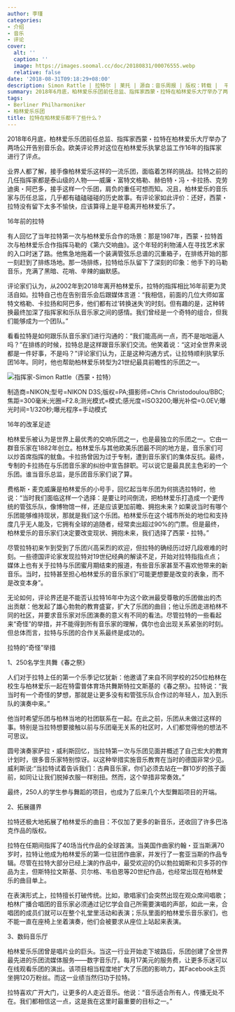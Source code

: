 ```yaml
---
author: 李瑾
categories:
- 介绍
- 音乐
- 评论
cover:
  alt: ''
  caption: ''
  image: https://images.soomal.cc/doc/20180831/00076555.webp
  relative: false
date: '2018-08-31T09:18:29+08:00'
description: Simon Rattle | 拉特尔 | 莱托 | 源自：音乐周报 | 版权：转载 |  平均/总评分：09.25/37
summary: 2018年6月底，柏林爱乐乐团前任总监、指挥家西蒙・拉特在柏林爱乐大厅举办了两场公开告别音乐会。欧美评论界对这位在柏林爱乐执掌总监工作16年的指挥家进行了评点。业界人都了解，接手像柏林爱乐这样的一流乐团，面临着怎样的挑战。拉特之前的几任指挥家都是泰山级的人物……
tags:
- Berliner Philharmoniker
- 柏林爱乐乐团
title: 拉特在柏林爱乐都干了些什么？
---
```


2018年6月底，柏林爱乐乐团前任总监、指挥家西蒙・拉特在柏林爱乐大厅举办了两场公开告别音乐会。欧美评论界对这位在柏林爱乐执掌总监工作16年的指挥家进行了评点。

业界人都了解，接手像柏林爱乐这样的一流乐团，面临着怎样的挑战。拉特之前的几任指挥家都是泰山级的人物――威廉・富特文格勒、赫伯特・冯・卡拉扬、克劳迪奥・阿巴多，接手这样一个乐团，肩负的重任可想而知。况且，柏林爱乐的音乐家与历任总监，几乎都有磕磕碰碰的历史故事。有评论家如此评价：还好，西蒙・拉特没有留下太多不愉快，应该算得上是平稳离开柏林爱乐了。

16年前的拉特

有人回忆了当年拉特第一次与柏林爱乐合作的场景：那是1987年，西蒙・拉特首次与柏林爱乐合作指挥马勒的《第六交响曲》。这个年轻的利物浦人在寻找艺术家的入口时迷了路。他焦急地拖着一个装满管弦乐总谱的沉重箱子，在排练开始的那一刻赶到了排练场地。那一场排练，拉特给乐队留下了深刻的印象：他手下的马勒音乐，充满了黑暗、花哨、辛辣的幽默感。

评论家们认为，从2002年到2018年离开柏林爱乐，拉特的指挥相比16年前更为灵活自如。拉特自己也在告别音乐会后跟媒体言道：“我相信，前面的几位大师如富特文格勒、卡拉扬和阿巴多，他们都有过‘转换迷失’的时刻。但有趣的是，这种转换最终加深了指挥家和乐队音乐家之间的感情。我们曾经是一个奇特的组合，但我们能够成为一个团队。”

看看拉特是如何跟乐队音乐家们进行沟通的：“我们能高尚一点，而不是咄咄逼人吗？”在排练的时候，拉特总是这样跟音乐家们交流。他笑着说：“这对全世界来说都是一件好事，不是吗？”评论家们认为，正是这种沟通方式，让拉特顺利执掌乐团16年。同时，他也帮助柏林爱乐转型为21世纪最具前瞻性的乐团之一。

![指挥家-Simon Rattle（西蒙・拉特）](https://images.soomal.cc/doc/20180831/00076555.webp)

制造商=NIKON;型号=NIKON D3S;版权=PA;摄影师=Chris Christodoulou/BBC;焦距=300毫米;光圈=F2.8;测光模式=模式;感光度=ISO3200;曝光补偿=0.0EV;曝光时间=1/320秒;曝光程序=手动模式



16年的改革足迹

柏林爱乐被认为是世界上最优秀的交响乐团之一，也是最独立的乐团之一。它由一群音乐家在1882年创立。柏林爱乐与其他欧美乐团最不同的地方是，音乐家们可以炒首席指挥的鱿鱼。卡拉扬曾因为过于专制，遭到音乐家们的集体反抗。最终，专制的卡拉扬在与乐团音乐家的纠纷中宣告辞职。可以说它是最具民主色彩的一个乐团。谁当音乐总监，是乐团音乐家们说了算。

费格斯・麦克威廉是柏林爱乐的小号手，回忆起当年乐团为何挑选拉特时，他说：“当时我们面临这样一个选择：是要让时间倒流，把柏林爱乐打造成一个更传统的管弦乐队，像博物馆一样，还是应该更加前瞻、拥抱未来？如果说当时有哪个乐团能够维持现状，那就是我们这个乐团。柏林爱乐在这个城市所处的地位和支持度几乎无人能及，它拥有全球的追随者，经常卖出超过90%的门票。但是最终，柏林爱乐的音乐家们决定要改变现状、拥抱未来，我们选择了西蒙・拉特。”

尽管拉特初来乍到受到了乐团兴高采烈的欢迎，但拉特的确经历过好几段艰难的时刻。一些德国评论家发现拉特对19世纪经典的解读不足，开始对拉特指指点点；媒体上也有关于拉特与乐团蜜月期结束的报道，有些音乐家甚至不喜欢他带来的新音乐。当时，拉特甚至担心柏林爱乐的音乐家们“可能更想要是改变的表象，而不是改变本身”。

无论如何，评论界还是不能否认拉特16年中为这个欧洲最受尊敬的乐团做出的杰出贡献：他发起了雄心勃勃的教育盛宴，扩大了乐团的曲目；他让乐团走进柏林不同的社区，并要求音乐家对乐团演奏的意义有不同的看法。尽管拉特的一些看起来“奇怪”的举措，并不能得到所有音乐家的理解，偶尔也会出现关系紧张的时刻。但总体而言，拉特与乐团的合作关系最终是成功的。

拉特的“奇怪”举措

1、250名学生共舞《春之祭》

人们对于拉特上任的第一个乐季记忆犹新：他邀请了来自不同学校的250位柏林在校生与柏林爱乐一起在特雷普体育场共舞斯特拉文斯基的《春之祭》。拉特说：“我当时有一个奇怪的梦想，那就是让更多没有和管弦乐队合作过的年轻人，加入到乐队的演奏中来。”

他当时希望乐团与柏林当地的社团联系在一起。在此之前，乐团从未做过这样的事。特别是当拉特想要接触以前与乐团毫无关系的社区时，人们都觉得他的想法不可思议。

圆号演奏家萨拉・威利斯回忆，当拉特第一次与乐团见面并概述了自己宏大的教育计划时，很多音乐家特别惊讶。以这种举措实施音乐教育在当时的德国非常少见。威利斯说:“当拉特试着告诉我们：古典音乐家，你们必须去站在一群10岁的孩子面前，如同让让我们脱掉衣服一样别扭。然而，这个举措非常奏效。”

最终，250人的学生参与舞蹈的项目，也成为了后来几个大型舞蹈项目的开端。

2、拓展疆界

拉特还极大地拓展了柏林爱乐的曲目：不仅加了更多的新音乐，还收回了许多巴洛克作品的版权。

拉特在任期间指挥了40场当代作品的全球首演。当美国作曲家约翰・亚当斯满70岁时，拉特让他成为柏林爱乐的第一位驻团作曲家，并发行了一套亚当斯的作品专辑。尽管在拉特大部分已经上演的作品中，最受欢迎的仍以勃拉姆斯和贝多芬的作品为主，但斯特拉文斯基、贝尔格、韦伯恩等20世纪作品，也经常出现在柏林爱乐的曲目单上。

在表演形式上，拉特擅长打破传统。比如，歌唱家们会突然出现在观众席间唱歌；柏林广播合唱团的音乐家必须通过记忆学会自己所需要演唱的声部，如此一来，合唱团的成员们就可以在整个礼堂里活动和表演；乐队里面的柏林爱乐音乐家们，也不能一直在座椅上坐着演奏，他们会被要求从座位上站起来表演。

3、数码音乐厅

柏林爱乐乐团曾是唱片业的巨头。当这一行业开始走下坡路后，乐团创建了全世界最先进的乐团流媒体服务――数字音乐厅。每月17美元的服务费，让更多乐迷可以在线观看乐团的演出。该项目相当程度地扩大了乐团的影响力，其Facebook主页坐拥120万粉丝。而这一业绩当然归功于拉特。

拉特喜欢广开大门，让更多的人走近音乐。他说：“音乐适合所有人，传播无处不在。我们都相信这一点，这是我在这里时最重要的目标之一。”